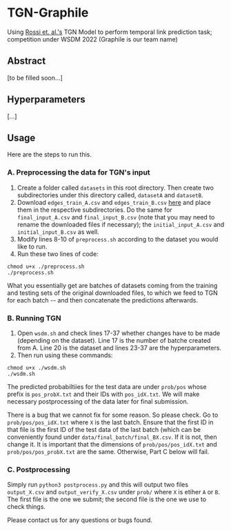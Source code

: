 # TGN-Graphile
Using <a href="https://github.com/twitter-research/tgn">Rossi et. al.'s</a> TGN Model to perform temporal link prediction task; competition under WSDM 2022 (Graphile is our team name)

## Abstract
[to be filled soon...]

## Hyperparameters
[...]

## Usage
Here are the steps to run this.

### A. Preprocessing the data for TGN's input
1) Create a folder called ```datasets``` in this root directory. Then create two subdirectories under this directory called, ```datasetA``` and ```datasetB```.
2) Download ```edges_train_A.csv``` and ```edges_train_B.csv``` <a href="https://www.dgl.ai/WSDM2022-Challenge/">here</a> and place them in the respective subdirectories. Do the same for ```final_input_A.csv``` and ```final_input_B.csv``` (note that you may need to rename the downloaded files if necessary); the ```initial_input_A.csv``` and ```initial_input_B.csv``` as well.
3) Modify lines 8-10 of ```preprocess.sh``` according to the dataset you would like to run.
4) Run these two lines of code:
```
chmod u+x ./preprocess.sh
./preprocess.sh
```
What you essentially get are batches of datasets coming from the training and testing sets of the original downloaded files, to which we feed to TGN for each batch -- and then concatenate the predictions afterwards.

### B. Running TGN
1) Open ```wsdm.sh``` and check lines 17-37 whether changes have to be made (depending on the dataset). Line 17 is the number of batche created from A. Line 20 is the dataset and lines 23-37 are the hyperparameters.
2) Then run using these commands:
```
chmod u+x ./wsdm.sh
./wsdm.sh
```
The predicted probabiltiies for the test data are under ```prob/pos``` whose prefix is ```pos_probX.txt``` and their IDs with ```pos_idX.txt```. We will make necessary postprocessing of the data later for final submission.

There is a bug that we cannot fix for some reason. So please check. Go to ```prob/pos/pos_idX.txt``` where ```X``` is the last batch. Ensure that the first ID in that file is the first ID of the test data of the last batch (which can be conveniently found under ```data/final_batch/final_BX.csv```. If it is not, then change it. It is important that the dimensions of ```prob/pos/pos_idX.txt``` and ```prob/pos/pos_probX.txt``` are the same. Otherwise, Part C below will fail.

### C. Postprocessing
Simply run ```python3 postprocess.py``` and this will output two files ```output_X.csv``` and ```output_verify_X.csv``` under ```prob/``` where ```X``` is etiher ```A``` or ```B```. The first file is the one we submit; the second file is the one we use to check things.

Please contact us for any questions or bugs found.

